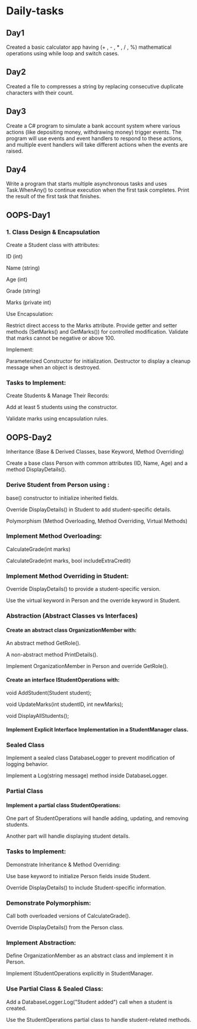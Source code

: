 # Daily-tasks

## Day1 
Created a basic calculator app having (+ , - , * , / , %) mathematical operations using while loop and switch cases.

## Day2
Created a file to compresses a string by replacing consecutive duplicate characters with their count. 

## Day3
Create a C# program to simulate a bank account system where various actions (like depositing money, withdrawing money) trigger events. The program will use events and event handlers to respond to these actions, and multiple event handlers will take different actions when the events are raised. 

## Day4
Write a program that starts multiple asynchronous tasks and uses Task.WhenAny() to continue execution when the first task completes. Print the result of the first task that finishes.

## OOPS-Day1
### 1. Class Design & Encapsulation
  Create a Student class with attributes:
  
  ID (int)
  
  Name (string)
  
  Age (int)
  
  Grade (string)
  
  Marks (private int)
  
  Use Encapsulation:
  
Restrict direct access to the Marks attribute. Provide getter and setter methods (SetMarks() and GetMarks()) for controlled modification. Validate that marks cannot be negative or above 100.
  
  Implement:
  
  Parameterized Constructor for initialization. Destructor to display a cleanup message when an object is destroyed.

### Tasks to Implement:
Create Students & Manage Their Records:

Add at least 5 students using the constructor.

Validate marks using encapsulation rules.
## OOPS-Day2
Inheritance (Base & Derived Classes, base Keyword, Method Overriding)

Create a base class Person with common attributes (ID, Name, Age) and a method DisplayDetails().

### Derive Student from Person using : 

base() constructor to initialize inherited fields.

Override DisplayDetails() in Student to add student-specific details.

Polymorphism (Method Overloading, Method Overriding, Virtual Methods)

### Implement Method Overloading:

CalculateGrade(int marks)

CalculateGrade(int marks, bool includeExtraCredit)

### Implement Method Overriding in Student:

Override DisplayDetails() to provide a student-specific version.

Use the virtual keyword in Person and the override keyword in Student.

### Abstraction (Abstract Classes vs Interfaces)

#### Create an abstract class OrganizationMember with:

An abstract method GetRole().

A non-abstract method PrintDetails().

Implement OrganizationMember in Person and override GetRole().

#### Create an interface IStudentOperations with:

void AddStudent(Student student);

void UpdateMarks(int studentID, int newMarks);

void DisplayAllStudents();

#### Implement Explicit Interface Implementation in a StudentManager class.

### Sealed Class

Implement a sealed class DatabaseLogger to prevent modification of logging behavior.

Implement a Log(string message) method inside DatabaseLogger.

### Partial Class

#### Implement a partial class StudentOperations:

One part of StudentOperations will handle adding, updating, and removing students.

Another part will handle displaying student details.

### Tasks to Implement:

Demonstrate Inheritance & Method Overriding:

Use base keyword to initialize Person fields inside Student.

Override DisplayDetails() to include Student-specific information.

### Demonstrate Polymorphism:

Call both overloaded versions of CalculateGrade().

Override DisplayDetails() from the Person class.

### Implement Abstraction:

Define OrganizationMember as an abstract class and implement it in Person.

Implement IStudentOperations explicitly in StudentManager.

### Use Partial Class & Sealed Class:

Add a DatabaseLogger.Log("Student added") call when a student is created.

Use the StudentOperations partial class to handle student-related methods.


